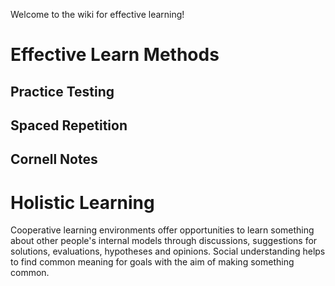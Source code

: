 Welcome to the wiki for effective learning!


# Effective Learn Methods


## Practice Testing

## Spaced Repetition

## Cornell Notes

# Holistic Learning
Cooperative learning environments offer opportunities to learn something about other people's internal models through discussions, suggestions for solutions, evaluations, hypotheses and opinions.
Social understanding helps to find common meaning for goals with the aim of making something common. 
